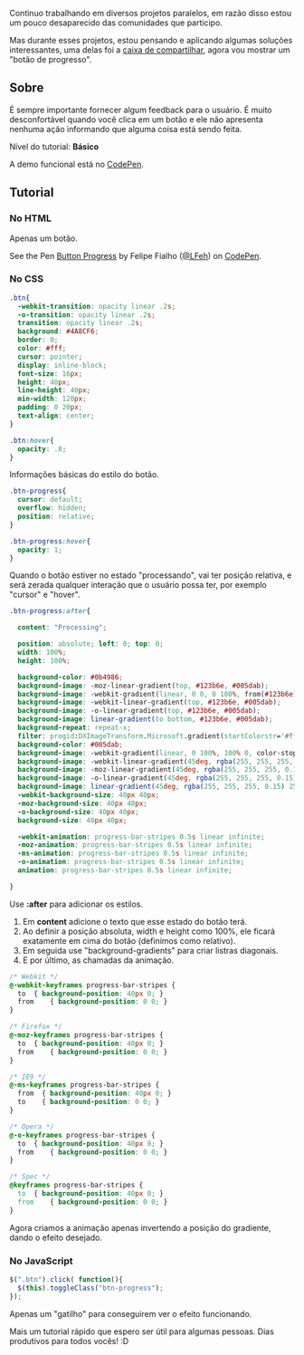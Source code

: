 Continuo trabalhando em diversos projetos paralelos, em razão disso estou um pouco desaparecido das comunidades que participo.

Mas durante esses projetos, estou pensando e aplicando algumas soluções interessantes, uma delas foi a [caixa de compartilhar](https://www.felipefialho.com/blog/2013/tutorial-caixa-de-compartilhar-em-puro-css), agora vou mostrar um "botão de progresso".

## Sobre

É sempre importante fornecer algum feedback para o usuário. É muito desconfortável quando você clica em um botão e ele não apresenta nenhuma ação informando que alguma coisa está sendo feita.

Nível do tutorial: **Básico**

A demo funcional está no [CodePen](http://codepen.io/felipefialho/pen/KviDw).

## Tutorial

### No HTML

Apenas um botão.

<p data-height="400" data-theme-id="light" data-slug-hash="KviDw" data-default-tab="result" data-user="LFeh" data-embed-version="2" class="codepen">See the Pen <a href="http://codepen.io/felipefialho/pen/KviDw/">Button Progress</a> by Felipe Fialho (<a href="http://codepen.io/LFeh">@LFeh</a>) on <a href="http://codepen.io">CodePen</a>.</p>
<script async src="//assets.codepen.io/assets/embed/ei.js"></script>

### No CSS

````css
.btn{
  -webkit-transition: opacity linear .2s;
  -o-transition: opacity linear .2s;
  transition: opacity linear .2s;
  background: #4A8CF6;
  border: 0;
  color: #fff;
  cursor: pointer;
  display: inline-block;
  font-size: 16px;
  height: 40px;
  line-height: 40px;
  min-width: 120px;
  padding: 0 20px;
  text-align: center;
}

.btn:hover{
  opacity: .8;
}
````

Informações básicas do estilo do botão.

````css
.btn-progress{
  cursor: default;
  overflow: hidden;
  position: relative;
}

.btn-progress:hover{
  opacity: 1;
}
````

Quando o botão estiver no estado "processando", vai ter posição relativa, e será zerada qualquer interação que o usuário possa ter, por exemplo "cursor" e "hover".

````css
.btn-progress:after{

  content: "Processing";

  position: absolute; left: 0; top: 0;
  width: 100%;
  height: 100%;

  background-color: #0b4986;
  background-image: -moz-linear-gradient(top, #123b6e, #005dab);
  background-image: -webkit-gradient(linear, 0 0, 0 100%, from(#123b6e), to(#005dab));
  background-image: -webkit-linear-gradient(top, #123b6e, #005dab);
  background-image: -o-linear-gradient(top, #123b6e, #005dab);
  background-image: linear-gradient(to bottom, #123b6e, #005dab);
  background-repeat: repeat-x;
  filter: progid:DXImageTransform.Microsoft.gradient(startColorstr='#ff123b6e', endColorstr='#ff005dab', GradientType=0);
  background-color: #005dab;
  background-image: -webkit-gradient(linear, 0 100%, 100% 0, color-stop(0.25, rgba(255, 255, 255, 0.15)), color-stop(0.25, transparent), color-stop(0.5, transparent), color-stop(0.5, rgba(255, 255, 255, 0.15)), color-stop(0.75, rgba(255, 255, 255, 0.15)), color-stop(0.75, transparent), to(transparent));
  background-image: -webkit-linear-gradient(45deg, rgba(255, 255, 255, 0.15) 25%, transparent 25%, transparent 50%, rgba(255, 255, 255, 0.15) 50%, rgba(255, 255, 255, 0.15) 75%, transparent 75%, transparent);
  background-image: -moz-linear-gradient(45deg, rgba(255, 255, 255, 0.15) 25%, transparent 25%, transparent 50%, rgba(255, 255, 255, 0.15) 50%, rgba(255, 255, 255, 0.15) 75%, transparent 75%, transparent);
  background-image: -o-linear-gradient(45deg, rgba(255, 255, 255, 0.15) 25%, transparent 25%, transparent 50%, rgba(255, 255, 255, 0.15) 50%, rgba(255, 255, 255, 0.15) 75%, transparent 75%, transparent);
  background-image: linear-gradient(45deg, rgba(255, 255, 255, 0.15) 25%, transparent 25%, transparent 50%, rgba(255, 255, 255, 0.15) 50%, rgba(255, 255, 255, 0.15) 75%, transparent 75%, transparent);
  -webkit-background-size: 40px 40px;
  -moz-background-size: 40px 40px;
  -o-background-size: 40px 40px;
  background-size: 40px 40px;

  -webkit-animation: progress-bar-stripes 0.5s linear infinite;
  -moz-animation: progress-bar-stripes 0.5s linear infinite;
  -ms-animation: progress-bar-stripes 0.5s linear infinite;
  -o-animation: progress-bar-stripes 0.5s linear infinite;
  animation: progress-bar-stripes 0.5s linear infinite;

}
````

Use **:after** para adicionar os estilos.

1.  Em **content** adicione o texto que esse estado do botão terá.
2.  Ao definir a posição absoluta, width e height como 100%, ele ficará exatamente em cima do botão (definimos como relativo).
3.  Em seguida use "background-gradients" para criar listras diagonais.
4.  E por último, as chamadas da animação.

````css
/* Webkit */
@-webkit-keyframes progress-bar-stripes {
  to  { background-position: 40px 0; }
  from    { background-position: 0 0; }
}

/* Firefox */
@-moz-keyframes progress-bar-stripes {
  to  { background-position: 40px 0; }
  from    { background-position: 0 0; }
}

/* IE9 */
@-ms-keyframes progress-bar-stripes {
  from  { background-position: 40px 0; }
  to    { background-position: 0 0; }
}

/* Opera */
@-o-keyframes progress-bar-stripes {
  to  { background-position: 40px 0; }
  from    { background-position: 0 0; }
}

/* Spec */
@keyframes progress-bar-stripes {
  to  { background-position: 40px 0; }
  from    { background-position: 0 0; }
}
````

Agora criamos a animação apenas invertendo a posição do gradiente, dando o efeito desejado.

### No JavaScript

````js
$(".btn").click( function(){
  $(this).toggleClass("btn-progress");
});
````

Apenas um "gatilho" para conseguirem ver o efeito funcionando.

Mais um tutorial rápido que espero ser útil para algumas pessoas. Dias produtivos para todos vocês! :D

